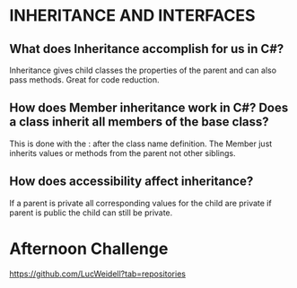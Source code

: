 # INHERITANCE AND INTERFACES

## What does Inheritance accomplish for us in C#?
Inheritance gives child classes the properties of the parent and can also pass methods.
Great for code reduction.

## How does Member inheritance work in C#? Does a class inherit all members of the base class?
This is done with the : after the class name definition. The Member just inherits
values or methods from the parent not other siblings.

## How does accessibility affect inheritance?
If a parent is private all corresponding values for the child are private if parent is public
the child can still be private.

# Afternoon Challenge
https://github.com/LucWeidell?tab=repositories
